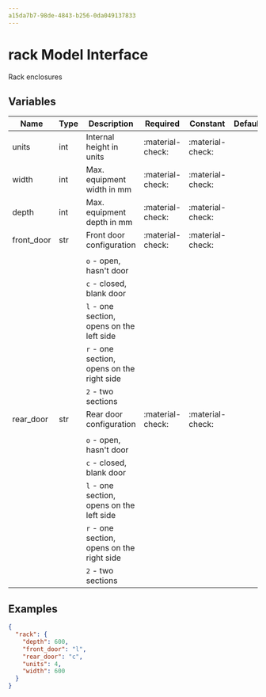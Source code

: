 ```yaml
---
a15da7b7-98de-4843-b256-0da049137833
---
```


# rack Model Interface

Rack enclosures

## Variables

| Name       | Type   | Description                               | Required         | Constant         | Default   |
| ---------- | ------ | ----------------------------------------- | ---------------- | ---------------- | --------- |
| units      | int    | Internal height in units                  | :material-check: | :material-check: |           |
| width      | int    | Max. equipment width in mm                | :material-check: | :material-check: |           |
| depth      | int    | Max. equipment depth in mm                | :material-check: | :material-check: |           |
| front_door | str    | Front door configuration                  | :material-check: | :material-check: |           |
|            |        |                                           |                  |                  |           |
|            |        |  `o` - open, hasn't door                    |                |                  |           |
|            |        |  `c` - closed, blank door                   |                |                  |           |
|            |        |  `l` - one section, opens on the left side  |                |                  |           |
|            |        |  `r` - one section, opens on the right side |                |                  |           |
|            |        |  `2` - two sections                         |                |                  |           |
| rear_door  | str    | Rear door configuration                   | :material-check: | :material-check: |           |
|            |        |                                           |                  |                  |           |
|            |        |  `o` - open, hasn't door                    |                |                  |           |
|            |        |  `c` - closed, blank door                   |                |                  |           |
|            |        |  `l` - one section, opens on the left side  |                |                  |           |
|            |        |  `r` - one section, opens on the right side |                |                  |           |
|            |        |  `2` - two sections                         |                |                  |           |


## Examples

```json
{
  "rack": {
    "depth": 600,
    "front_door": "l",
    "rear_door": "c",
    "units": 4,
    "width": 600
  }
}
```
